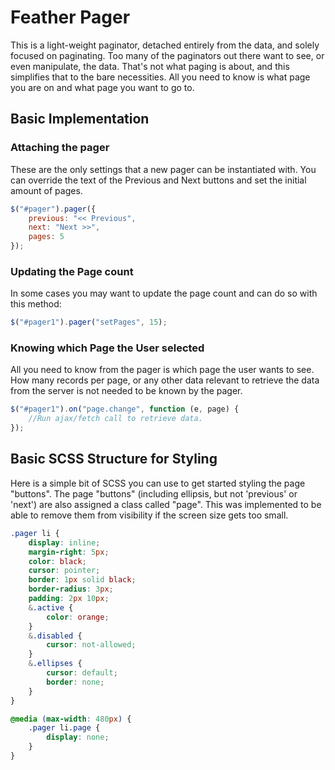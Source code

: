 # Feather Pager
This is a light-weight paginator, detached entirely from the data, and solely focused on paginating. Too many of the paginators out there want to see, or even manipulate, the data. That's not what paging is about, and this simplifies that to the bare necessities. All you need to know is what page you are on and what page you want to go to.

## Basic Implementation

### Attaching the pager
These are the only settings that a new pager can be instantiated with. You can override the text of the Previous and Next buttons and set the initial amount of pages.
```js
$("#pager").pager({
	previous: "<< Previous",
	next: "Next >>",
	pages: 5
});
```

### Updating the Page count
In some cases you may want to update the page count and can do so with this method:
```js
$("#pager1").pager("setPages", 15);
```

### Knowing which Page the User selected
All you need to know from the pager is which page the user wants to see. How many records per page, or any other data relevant to retrieve the data from the server is not needed to be known by the pager.
```js
$("#pager1").on("page.change", function (e, page) {
	//Run ajax/fetch call to retrieve data.
});
```

## Basic SCSS Structure for Styling
Here is a simple bit of SCSS you can use to get started styling the page "buttons". The page "buttons" (including ellipsis, but not 'previous' or 'next') are also assigned a class called "page". This was implemented to be able to remove them from visibility if the screen size gets too small.
```css
.pager li {
    display: inline;
    margin-right: 5px;
    color: black;
    cursor: pointer;
    border: 1px solid black;
    border-radius: 3px;
    padding: 2px 10px;
    &.active {
        color: orange;
    }
    &.disabled {
        cursor: not-allowed;
    }
    &.ellipses {
        cursor: default;
        border: none;
    }
}

@media (max-width: 480px) {
    .pager li.page {
        display: none;
    }
}
```